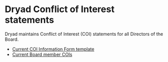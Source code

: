 # Dryad Conflict of Interest statements

Dryad maintains Conflict of Interest (COI) statements for all Directors of the Board. 

- [Current COI Information Form template](DryadConflictOfInterest-template.pdf
)
- [Current Board member COIs](2020-2021/)




